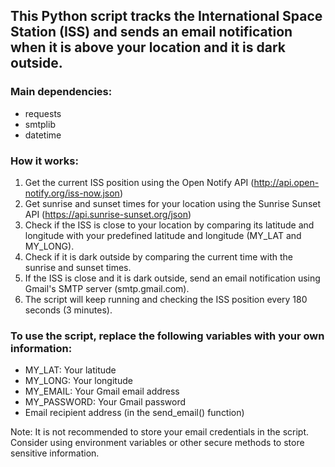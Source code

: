 

## This Python script tracks the International Space Station (ISS) and sends an email notification when it is above your location and it is dark outside.

### Main dependencies:
 - requests
 - smtplib
 - datetime

### How it works:
 1. Get the current ISS position using the Open Notify API (http://api.open-notify.org/iss-now.json)
 2. Get sunrise and sunset times for your location using the Sunrise Sunset API (https://api.sunrise-sunset.org/json)
 3. Check if the ISS is close to your location by comparing its latitude and longitude with your predefined latitude and longitude (MY_LAT and MY_LONG).
 4. Check if it is dark outside by comparing the current time with the sunrise and sunset times.
 5. If the ISS is close and it is dark outside, send an email notification using Gmail's SMTP server (smtp.gmail.com).
 6. The script will keep running and checking the ISS position every 180 seconds (3 minutes).

### To use the script, replace the following variables with your own information:
 - MY_LAT: Your latitude
 - MY_LONG: Your longitude
 - MY_EMAIL: Your Gmail email address
 - MY_PASSWORD: Your Gmail password
 - Email recipient address (in the send_email() function)

Note: It is not recommended to store your email credentials in the script. Consider using environment variables or other secure methods to store sensitive information.

